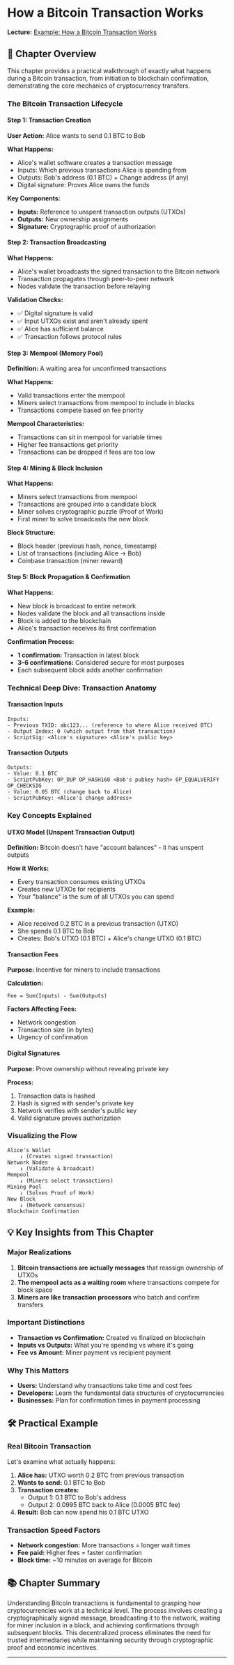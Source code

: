 # How a Bitcoin Transaction Works

**Lecture:** [Example: How a Bitcoin Transaction Works](https://www.coursera.org/learn/web3-blockchain-fundamentals/lecture/BemJs/example-how-a-bitcoin-transaction-works)

## 🎯 Chapter Overview

This chapter provides a practical walkthrough of exactly what happens during a Bitcoin transaction, from initiation to blockchain confirmation, demonstrating the core mechanics of cryptocurrency transfers.

### The Bitcoin Transaction Lifecycle

#### Step 1: Transaction Creation

**User Action:** Alice wants to send 0.1 BTC to Bob

**What Happens:**

- Alice's wallet software creates a transaction message
- Inputs: Which previous transactions Alice is spending from
- Outputs: Bob's address (0.1 BTC) + Change address (if any)
- Digital signature: Proves Alice owns the funds

**Key Components:**

- **Inputs:** Reference to unspent transaction outputs (UTXOs)
- **Outputs:** New ownership assignments
- **Signature:** Cryptographic proof of authorization

#### Step 2: Transaction Broadcasting

**What Happens:**

- Alice's wallet broadcasts the signed transaction to the Bitcoin network
- Transaction propagates through peer-to-peer network
- Nodes validate the transaction before relaying

**Validation Checks:**

- ✅ Digital signature is valid
- ✅ Input UTXOs exist and aren't already spent
- ✅ Alice has sufficient balance
- ✅ Transaction follows protocol rules

#### Step 3: Mempool (Memory Pool)

**Definition:** A waiting area for unconfirmed transactions

**What Happens:**

- Valid transactions enter the mempool
- Miners select transactions from mempool to include in blocks
- Transactions compete based on fee priority

**Mempool Characteristics:**

- Transactions can sit in mempool for variable times
- Higher fee transactions get priority
- Transactions can be dropped if fees are too low

#### Step 4: Mining & Block Inclusion

**What Happens:**

- Miners select transactions from mempool
- Transactions are grouped into a candidate block
- Miner solves cryptographic puzzle (Proof of Work)
- First miner to solve broadcasts the new block

**Block Structure:**

- Block header (previous hash, nonce, timestamp)
- List of transactions (including Alice → Bob)
- Coinbase transaction (miner reward)

#### Step 5: Block Propagation & Confirmation

**What Happens:**

- New block is broadcast to entire network
- Nodes validate the block and all transactions inside
- Block is added to the blockchain
- Alice's transaction receives its first confirmation

**Confirmation Process:**

- **1 confirmation:** Transaction in latest block
- **3-6 confirmations:** Considered secure for most purposes
- Each subsequent block adds another confirmation

### Technical Deep Dive: Transaction Anatomy

#### Transaction Inputs

```bitcoin
Inputs:
- Previous TXID: abc123... (reference to where Alice received BTC)
- Output Index: 0 (which output from that transaction)
- ScriptSig: <Alice's signature> <Alice's public key>
```

#### Transaction Outputs

```bitcoin
Outputs:
- Value: 0.1 BTC
- ScriptPubKey: OP_DUP OP_HASH160 <Bob's pubkey hash> OP_EQUALVERIFY OP_CHECKSIG
- Value: 0.05 BTC (change back to Alice)
- ScriptPubKey: <Alice's change address>
```

### Key Concepts Explained

#### UTXO Model (Unspent Transaction Output)

**Definition:** Bitcoin doesn't have "account balances" - it has unspent outputs

**How it Works:**

- Every transaction consumes existing UTXOs
- Creates new UTXOs for recipients
- Your "balance" is the sum of all UTXOs you can spend

**Example:**

- Alice received 0.2 BTC in a previous transaction (UTXO)
- She spends 0.1 BTC to Bob
- Creates: Bob's UTXO (0.1 BTC) + Alice's change UTXO (0.1 BTC)

#### Transaction Fees

**Purpose:** Incentive for miners to include transactions

**Calculation:**

```
Fee = Sum(Inputs) - Sum(Outputs)
```

**Factors Affecting Fees:**

- Network congestion
- Transaction size (in bytes)
- Urgency of confirmation

#### Digital Signatures

**Purpose:** Prove ownership without revealing private key

**Process:**

1. Transaction data is hashed
2. Hash is signed with sender's private key
3. Network verifies with sender's public key
4. Valid signature proves authorization

### Visualizing the Flow

```
Alice's Wallet
    ↓ (Creates signed transaction)
Network Nodes
    ↓ (Validate & broadcast)
Mempool
    ↓ (Miners select transactions)
Mining Pool
    ↓ (Solves Proof of Work)
New Block
    ↓ (Network consensus)
Blockchain Confirmation
```

## 💡 Key Insights from This Chapter

### Major Realizations

1. **Bitcoin transactions are actually messages** that reassign ownership of UTXOs
2. **The mempool acts as a waiting room** where transactions compete for block space
3. **Miners are like transaction processors** who batch and confirm transfers

### Important Distinctions

- **Transaction vs Confirmation:** Created vs finalized on blockchain
- **Inputs vs Outputs:** What you're spending vs where it's going
- **Fee vs Amount:** Miner payment vs recipient payment

### Why This Matters

- **Users:** Understand why transactions take time and cost fees
- **Developers:** Learn the fundamental data structures of cryptocurrencies
- **Businesses:** Plan for confirmation times in payment processing

## 🛠️ Practical Example

### Real Bitcoin Transaction

Let's examine what actually happens:

1. **Alice has:** UTXO worth 0.2 BTC from previous transaction
2. **Wants to send:** 0.1 BTC to Bob
3. **Transaction creates:**
   - Output 1: 0.1 BTC to Bob's address
   - Output 2: 0.0995 BTC back to Alice (0.0005 BTC fee)
4. **Result:** Bob can now spend his 0.1 BTC UTXO

### Transaction Speed Factors

- **Network congestion:** More transactions = longer wait times
- **Fee paid:** Higher fees = faster confirmation
- **Block time:** ~10 minutes on average for Bitcoin

## 📚 Chapter Summary

Understanding Bitcoin transactions is fundamental to grasping how cryptocurrencies work at a technical level. The process involves creating a cryptographically signed message, broadcasting it to the network, waiting for miner inclusion in a block, and achieving confirmations through subsequent blocks. This decentralized process eliminates the need for trusted intermediaries while maintaining security through cryptographic proof and economic incentives.

---
